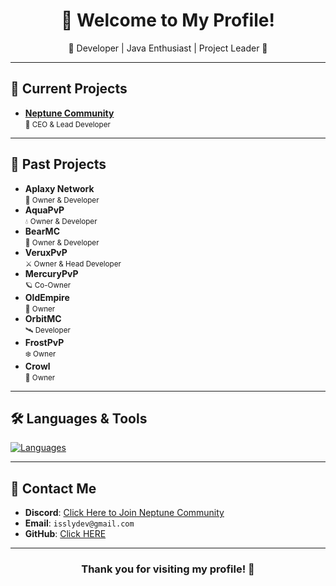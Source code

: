 <div align="center">
  <h1>👋 Welcome to My Profile!</h1>
  <p>🌟 Developer | Java Enthusiast | Project Leader 🌟</p>
</div>

---

## 🚀 Current Projects

- **[Neptune Community](https://discord.gg/Y3wtcd68WB)**  
  <small>🌊 CEO & Lead Developer</small>

---

## 📜 Past Projects

- **Aplaxy Network**  
  <small>🐍 Owner & Developer</small>
- **AquaPvP**  
  <small>💧 Owner & Developer</small>
- **BearMC**  
  <small>🐻 Owner & Developer</small>
- **VeruxPvP**  
  <small>⚔️ Owner & Head Developer</small>
- **MercuryPvP**  
  <small>🪐 Co-Owner</small>
- **OldEmpire**  
  <small>🏰 Owner</small>
- **OrbitMC**  
  <small>🛰️ Developer</small>
- **FrostPvP**  
  <small>❄️ Owner</small>
- **Crowl**  
  <small>🦅 Owner</small>

---

## 🛠️ Languages & Tools

[![Languages](https://skillicons.dev/icons?i=java,mysql,mongodb,redis,docker,nginx,linux,vscode,github)](https://skillicons.dev)

---

## 💬 Contact Me

- **Discord**: [Click Here to Join Neptune Community](https://discord.gg/Y3wtcd68WB)
- **Email**: `isslydev@gmail.com`
- **GitHub**: [Click HERE](https://github.com/isslypa)

---

<div align="center">
  <h3>Thank you for visiting my profile! 🚀</h3>
</div>
